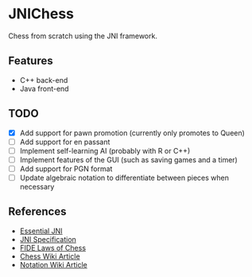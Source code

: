 # JNIChess
Chess from scratch using the JNI framework.

## Features
- C++ back-end
- Java front-end

## TODO
- [x] Add support for pawn promotion (currently only promotes to Queen)
- [ ] Add support for en passant
- [ ] Implement self-learning AI (probably with R or C++)
- [ ] Implement features of the GUI (such as saving games and a timer)
- [ ] Add support for PGN format
- [ ] Update algebraic notation to differentiate between pieces when necessary

## References
- [Essential JNI](http://www.prenhall.com/ptrbooks/ptr_0139470298.html)
- [JNI Specification](http://docs.oracle.com/javase/8/docs/technotes/guides/jni/)
- [FIDE Laws of Chess](https://www.fide.com/FIDE/handbook/LawsOfChess.pdf)
- [Chess Wiki Article](https://en.wikipedia.org/wiki/Chess)
- [Notation Wiki Article](https://en.wikipedia.org/wiki/Algebraic_notation_(chess))
